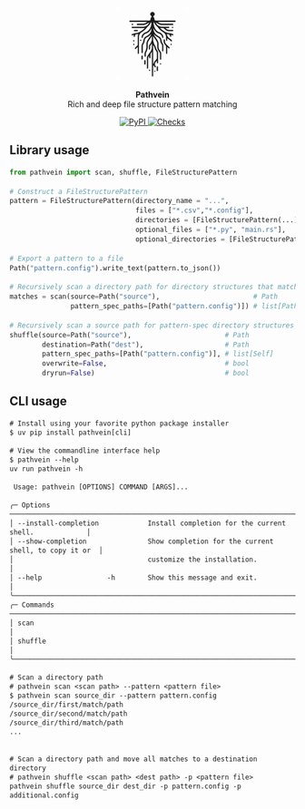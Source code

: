 <!-- markdownlint-disable MD033 MD041 -->
<div align="center">
  <picture>
    <img alt="" src="logo.png" width="128">
  </picture>
  <p>
    <b>Pathvein</b>
    <br />
    Rich and deep file structure pattern matching
  </p>
  <p>
    <a href="https://pypi.org/project/pathvein/">
      <img alt="PyPI" src="https://img.shields.io/pypi/v/pathvein?color=yellow">
    </a>
    <a href="https://github.com/alexjbuck/pathvein/actions/workflows/check.yaml">
      <img alt="Checks" src="https://github.com/alexjbuck/pathvein/actions/workflows/check.yaml/badge.svg">
    </a>
  </p>
</div>
<!-- markdownlint-restore MD033 MD041 -->

## Library usage

```python
from pathvein import scan, shuffle, FileStructurePattern

# Construct a FileStructurePattern
pattern = FileStructurePattern(directory_name = "...",                            # str
                               files = ["*.csv","*.config"],                      # list[str]
                               directories = [FileStructurePattern(...)],         # list[Self]
                               optional_files = ["*.py", "main.rs"],              # list[str]
                               optional_directories = [FileStructurePattern(...)] # list[Self]

# Export a pattern to a file
Path("pattern.config").write_text(pattern.to_json())

# Recursively scan a directory path for directory structures that match the requirements
matches = scan(source=Path("source"),                       # Path
               pattern_spec_paths=[Path("pattern.config")]) # list[Path]

# Recursively scan a source path for pattern-spec directory structures and copy them to the destination
shuffle(source=Path("source"),                       # Path
        destination=Path("dest"),                    # Path
        pattern_spec_paths=[Path("pattern.config")], # list[Self]
        overwrite=False,                             # bool
        dryrun=False)                                # bool
```

## CLI usage

```shell
# Install using your favorite python package installer
$ uv pip install pathvein[cli]

# View the commandline interface help
$ pathvein --help
uv run pathvein -h

 Usage: pathvein [OPTIONS] COMMAND [ARGS]...

╭─ Options ─────────────────────────────────────────────────────────────────────────────╮
│ --install-completion            Install completion for the current shell.             │
│ --show-completion               Show completion for the current shell, to copy it or  │
│                                 customize the installation.                           │
│ --help                -h        Show this message and exit.                           │
╰───────────────────────────────────────────────────────────────────────────────────────╯
╭─ Commands ────────────────────────────────────────────────────────────────────────────╮
│ scan                                                                                  │
│ shuffle                                                                               │
╰───────────────────────────────────────────────────────────────────────────────────────╯

# Scan a directory path
# pathvein scan <scan path> --pattern <pattern file>
$ pathvein scan source_dir --pattern pattern.config
/source_dir/first/match/path
/source_dir/second/match/path
/source_dir/third/match/path
...


# Scan a directory path and move all matches to a destination directory
# pathvein shuffle <scan path> <dest path> -p <pattern file>
pathvein shuffle source_dir dest_dir -p pattern.config -p additional.config
```

